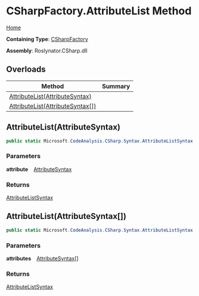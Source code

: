 # CSharpFactory\.AttributeList Method

[Home](../../../../README.md)

**Containing Type**: [CSharpFactory](../README.md)

**Assembly**: Roslynator\.CSharp\.dll

## Overloads

| Method | Summary |
| ------ | ------- |
| [AttributeList(AttributeSyntax)](#1472087019) | |
| [AttributeList(AttributeSyntax\[\])](#2997688182) | |

<a id="1472087019"></a>

## AttributeList\(AttributeSyntax\) 

```csharp
public static Microsoft.CodeAnalysis.CSharp.Syntax.AttributeListSyntax AttributeList(Microsoft.CodeAnalysis.CSharp.Syntax.AttributeSyntax attribute)
```

### Parameters

**attribute** &ensp; [AttributeSyntax](https://docs.microsoft.com/en-us/dotnet/api/microsoft.codeanalysis.csharp.syntax.attributesyntax)

### Returns

[AttributeListSyntax](https://docs.microsoft.com/en-us/dotnet/api/microsoft.codeanalysis.csharp.syntax.attributelistsyntax)

<a id="2997688182"></a>

## AttributeList\(AttributeSyntax\[\]\) 

```csharp
public static Microsoft.CodeAnalysis.CSharp.Syntax.AttributeListSyntax AttributeList(params Microsoft.CodeAnalysis.CSharp.Syntax.AttributeSyntax[] attributes)
```

### Parameters

**attributes** &ensp; [AttributeSyntax](https://docs.microsoft.com/en-us/dotnet/api/microsoft.codeanalysis.csharp.syntax.attributesyntax)\[\]

### Returns

[AttributeListSyntax](https://docs.microsoft.com/en-us/dotnet/api/microsoft.codeanalysis.csharp.syntax.attributelistsyntax)

